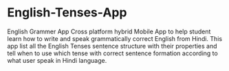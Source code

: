 # English-Tenses-App
English Grammer App
Cross platform hybrid Mobile App to help student learn how to write and speak grammatically correct English from Hindi. 
This app list all the English Tenses sentence structure with their properties and tell when to use which tense with correct sentence 
formation according to what user speak in Hindi language.

